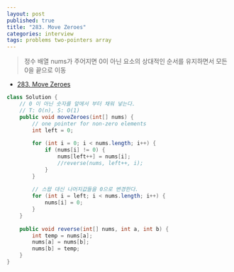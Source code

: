 ```yaml
---
layout: post
published: true
title: "283. Move Zeroes"
categories: interview
tags: problems two-pointers array
---
```


> 정수 배열 nums가 주어지면 0이 아닌 요소의 상대적인 순서를 유지하면서 모든 0을 끝으로 이동

- [283. Move Zeroes](https://leetcode.com/problems/move-zeroes/)

```java
class Solution {
    // 0 이 아닌 숫자를 앞에서 부터 채워 넣는다.
    // T: O(n), S: O(1)
    public void moveZeroes(int[] nums) {
        // one pointer for non-zero elements
        int left = 0;
        
        for (int i = 0; i < nums.length; i++) {
            if (nums[i] != 0) {
                nums[left++] = nums[i];
                //reverse(nums, left++, i);
            }
        }
        
        // 스왑 대신 나머지값들을 0으로 변경한다.
        for (int i = left; i < nums.length; i++) {
            nums[i] = 0;
        }
    }
    
    public void reverse(int[] nums, int a, int b) {
        int temp = nums[a];
        nums[a] = nums[b];
        nums[b] = temp;
    }
}
```